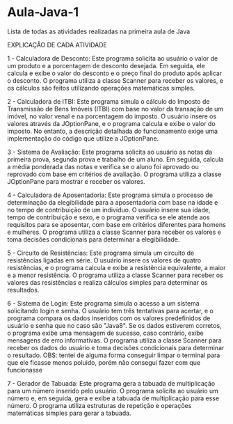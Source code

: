 # Aula-Java-1
Lista de todas as atividades realizadas na primeira aula de Java 

EXPLICAÇÂO DE CADA ATIVIDADE

1 - Calculadora de Desconto:
    Este programa solicita ao usuário o valor de um produto e a porcentagem de desconto desejada. Em seguida, 
    ele calcula e exibe o valor do desconto e o preço final do produto após aplicar o desconto. 
    O programa utiliza a classe Scanner para receber os valores, e os cálculos são feitos utilizando operações matemáticas simples.
    
2 - Calculadora de ITBI:
    Este programa simula o cálculo do Imposto de Transmissão de Bens Imóveis (ITBI) com base no valor da transação de um imóvel,
    no valor venal e na porcentagem do imposto. O usuário insere os valores através da JOptionPane, e o programa calcula e exibe o valor do     
    imposto. No entanto, a descrição detalhada do funcionamento exige uma implementação do código que utilize a JOptionPane.
  
3 - Sistema de Avaliação:
    Este programa solicita ao usuário as notas da primeira prova, segunda prova e trabalho de um aluno.
    Em seguida, calcula a média ponderada das notas e verifica se o aluno foi aprovado ou reprovado com base em critérios de avaliação.
    O programa utiliza a classe JOptionPane para mostrar e receber os valores.
  
4 - Calculadora de Aposentadoria:
    Este programa simula o processo de determinação da elegibilidade para a aposentadoria com base na idade e no tempo de contribuição de um indivíduo.
    O usuário insere sua idade, tempo de contribuição e sexo, e o programa verifica se ele atende aos requisitos para se aposentar, com base em critérios diferentes para homens e mulheres.
    O programa utiliza a classe Scanner para receber os valores e toma decisões condicionais para determinar a elegibilidade.
  
5 - Circuito de Resistências:
    Este programa simula um circuito de resistências ligadas em série. O usuário insere os valores de quatro resistências, 
    e o programa calcula e exibe a resistência equivalente, a maior e a menor resistência. O programa utiliza a classe Scanner
    para receber os valores das resistências e realiza cálculos simples para determinar os resultados.
  
6 - Sistema de Login:
    Este programa simula o acesso a um sistema solicitando login e senha. O usuário tem três tentativas para acertar, 
    e o programa compara os dados inseridos com os valores predefinidos de usuário e senha que no caso são "Java8". Se os dados estiverem corretos, 
    o programa exibe uma mensagem de sucesso, caso contrário, exibe mensagens de erro informativas. 
    O programa utiliza a classe Scanner para receber os dados do usuário e toma decisões condicionais para determinar o resultado.
    OBS: tentei de alguma forma conseguir limpar o terminal para que ele ficasse menos poluido, porém não consegui fazer com que funcionasse
  
7 - Gerador de Tabuada:
    Este programa gera a tabuada de multiplicação para um número inserido pelo usuário. O programa solicita ao usuário um número e,
    em seguida, gera e exibe a tabuada de multiplicação para esse número. O programa utiliza estruturas de repetição e operações matemáticas simples para gerar a tabuada.
